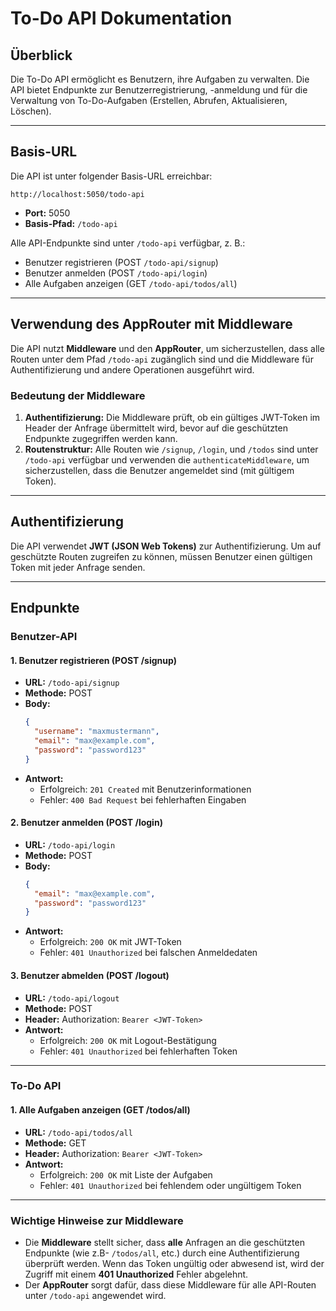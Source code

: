 # To-Do API Dokumentation

## Überblick

Die To-Do API ermöglicht es Benutzern, ihre Aufgaben zu verwalten. Die API bietet Endpunkte zur Benutzerregistrierung, -anmeldung und für die Verwaltung von To-Do-Aufgaben (Erstellen, Abrufen, Aktualisieren, Löschen).


---
## Basis-URL

Die API ist unter folgender Basis-URL erreichbar:

```
http://localhost:5050/todo-api
```

- **Port:** 5050
- **Basis-Pfad:** `/todo-api`

Alle API-Endpunkte sind unter `/todo-api` verfügbar, z. B.:

- Benutzer registrieren (POST `/todo-api/signup`)
- Benutzer anmelden (POST `/todo-api/login`)
- Alle Aufgaben anzeigen (GET `/todo-api/todos/all`)

---

## Verwendung des **AppRouter** mit Middleware

Die API nutzt **Middleware** und den **AppRouter**, um sicherzustellen, dass alle Routen unter dem Pfad `/todo-api` zugänglich sind und die Middleware für Authentifizierung und andere Operationen ausgeführt wird.


### Bedeutung der Middleware

1. **Authentifizierung:** Die Middleware prüft, ob ein gültiges JWT-Token im Header der Anfrage übermittelt wird, bevor auf die geschützten Endpunkte zugegriffen werden kann.
2. **Routenstruktur:** Alle Routen wie `/signup`, `/login`, und `/todos` sind unter `/todo-api` verfügbar und verwenden die `authenticateMiddleware`, um sicherzustellen, dass die Benutzer angemeldet sind (mit gültigem Token).

---

## Authentifizierung

Die API verwendet **JWT (JSON Web Tokens)** zur Authentifizierung. Um auf geschützte Routen zugreifen zu können, müssen Benutzer einen gültigen Token mit jeder Anfrage senden.

---

## Endpunkte

### Benutzer-API

#### 1. **Benutzer registrieren (POST /signup)**

- **URL:** `/todo-api/signup`
- **Methode:** POST
- **Body:** 
  ```json
  {
    "username": "maxmustermann",
    "email": "max@example.com",
    "password": "password123"
  }
  ```
- **Antwort:** 
  - Erfolgreich: `201 Created` mit Benutzerinformationen
  - Fehler: `400 Bad Request` bei fehlerhaften Eingaben

#### 2. **Benutzer anmelden (POST /login)**

- **URL:** `/todo-api/login`
- **Methode:** POST
- **Body:** 
  ```json
  {
    "email": "max@example.com",
    "password": "password123"
  }
  ```
- **Antwort:** 
  - Erfolgreich: `200 OK` mit JWT-Token
  - Fehler: `401 Unauthorized` bei falschen Anmeldedaten

#### 3. **Benutzer abmelden (POST /logout)**

- **URL:** `/todo-api/logout`
- **Methode:** POST
- **Header:** Authorization: `Bearer <JWT-Token>`
- **Antwort:** 
  - Erfolgreich: `200 OK` mit Logout-Bestätigung
  - Fehler: `401 Unauthorized` bei fehlerhaften Token

---

### To-Do API

#### 1. **Alle Aufgaben anzeigen (GET /todos/all)**

- **URL:** `/todo-api/todos/all`
- **Methode:** GET
- **Header:** Authorization: `Bearer <JWT-Token>`
- **Antwort:** 
  - Erfolgreich: `200 OK` mit Liste der Aufgaben
  - Fehler: `401 Unauthorized` bei fehlendem oder ungültigem Token

---

### Wichtige Hinweise zur Middleware

- Die **Middleware** stellt sicher, dass **alle** Anfragen an die geschützten Endpunkte (wie z.B- `/todos/all`, etc.) durch eine Authentifizierung überprüft werden. Wenn das Token ungültig oder abwesend ist, wird der Zugriff mit einem **401 Unauthorized** Fehler abgelehnt.
- Der **AppRouter** sorgt dafür, dass diese Middleware für alle API-Routen unter `/todo-api` angewendet wird.

